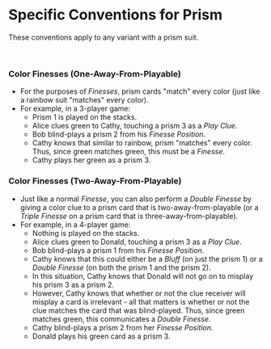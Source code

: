 # Specific Conventions for Prism

These conventions apply to any variant with a prism suit.

<br />

### Color Finesses (One-Away-From-Playable)

- For the purposes of *Finesses*, prism cards "match" every color (just like a rainbow suit "matches" every color).
- For example, in a 3-player game:
  - Prism 1 is played on the stacks.
  - Alice clues green to Cathy, touching a prism 3 as a *Play Clue*.
  - Bob blind-plays a prism 2 from his *Finesse Position*.
  - Cathy knows that similar to rainbow, prism "matches" every color. Thus, since green matches green, this must be a *Finesse*.
  - Cathy plays her green as a prism 3.

### Color Finesses (Two-Away-From-Playable)

- Just like a normal *Finesse*, you can also perform a *Double Finesse* by giving a color clue to a prism card that is two-away-from-playable (or a *Triple Finesse* on a prism card that is three-away-from-playable).
- For example, in a 4-player game:
  - Nothing is played on the stacks.
  - Alice clues green to Donald, touching a prism 3 as a *Play Clue*.
  - Bob blind-plays a prism 1 from his *Finesse Position*.
  - Cathy knows that this could either be a *Bluff* (on just the prism 1) or a *Double Finesse* (on both the prism 1 and the prism 2).
  - In this situation, Cathy knows that Donald will not go on to misplay his prism 3 as a prism 2.
  - However, Cathy knows that whether or not the clue receiver will misplay a card is irrelevant - all that matters is whether or not the clue matches the card that was blind-played. Thus, since green matches green, this communicates a *Double Finesse*.
  - Cathy blind-plays a prism 2 from her *Finesse Position*.
  - Donald plays his green card as a prism 3.
